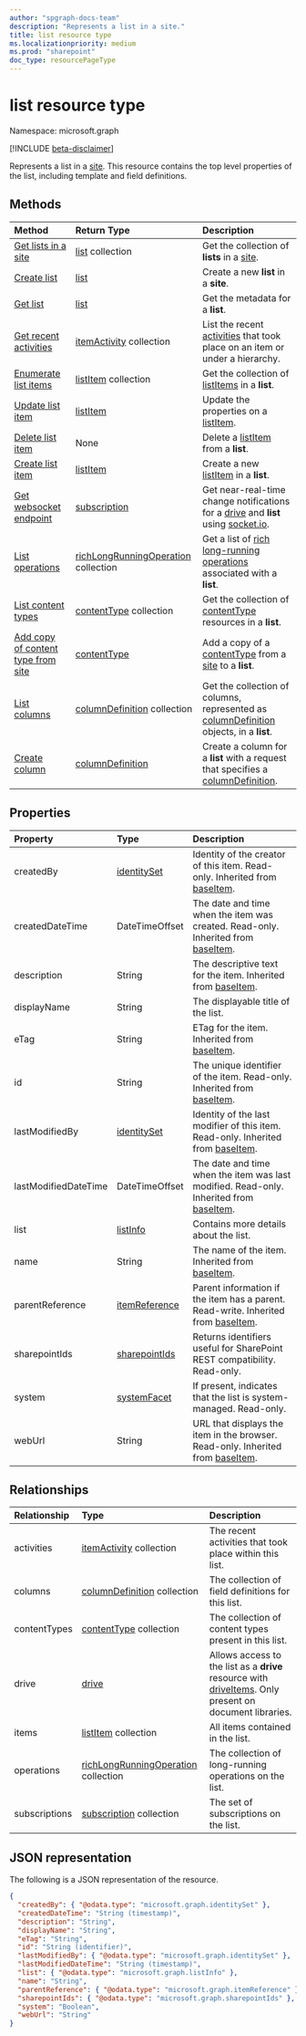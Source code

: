 ```yaml
---
author: "spgraph-docs-team"
description: "Represents a list in a site."
title: list resource type
ms.localizationpriority: medium
ms.prod: "sharepoint"
doc_type: resourcePageType
---
```


# list resource type

Namespace: microsoft.graph

[!INCLUDE [beta-disclaimer](../../includes/beta-disclaimer.md)]

Represents a list in a [site](site.md). This resource contains the top level properties of the list, including template and field definitions.

## Methods

| Method                                                     | Return Type                                                                     | Description                                                                                                                      |
|:-----------------------------------------------------------|:--------------------------------------------------------------------------------|:---------------------------------------------------------------------------------------------------------------------------------|
| [Get lists in a site](../api/list-list.md)                 | [list](../resources/list.md) collection                                         | Get the collection of **lists** in a [site](site.md).                                                                            |
| [Create list](../api/list-create.md)                       | [list](../resources/list.md)                                                    | Create a new **list** in a **site**.                                                                                             |
| [Get list](../api/list-get.md)                             | [list](../resources/list.md)                                                    | Get the metadata for a **list**.                                                                                                 |
| [Get recent activities](../api/activities-list.md)         | [itemActivity](../resources/itemactivity.md) collection                         | List the recent [activities](../resources/itemactivity.md) that took place on an item or under a hierarchy.                      |
| [Enumerate list items](../api/listitem-list.md)            | [listItem](../resources/listitem.md) collection                                 | Get the collection of [listItems]( ../resources/listitem.md) in a **list**.                                                      |
| [Update list item](../api/listitem-update.md)              | [listItem](../resources/listitem.md)                                            | Update the properties on a [listItem]( ../resources/listitem.md).                                                                |
| [Delete list item](../api/listitem-delete.md)              | None                                                                            | Delete a [listItem]( ../resources/listitem.md) from a **list**.                                                                  |
| [Create list item](../api/listitem-create.md)              | [listItem](../resources/listitem.md)                                            | Create a new [listItem]( ../resources/listitem.md) in a **list**.                                                                |
| [Get websocket endpoint](../api/subscriptions-socketio.md) | [subscription](../resources/subscription.md)                                    | Get near-real-time change notifications for a [drive](../resources/drive.md) and **list** using [socket.io](https://socket.io/). |
| [List operations](../api/list-list-operations.md)          | [richLongRunningOperation](../resources/richlongrunningoperation.md) collection | Get a list of [rich long-running operations](../resources/richlongrunningoperation.md) associated with a **list**.               |
| [List content types](../api/list-list-contenttypes.md)     | [contentType](../resources/contenttype.md) collection                           | Get the collection of [contentType](../resources/contenttype.md) resources in a **list**.                                        |
| [Add copy of content type from site](../api/contenttype-addcopy.md) | [contentType](../resources/contenttype.md)                             | Add a copy of a [contentType](../resources/contenttype.md) from a [site](site.md) to a **list**.                                 |
| [List columns](../api/list-list-columns.md)                | [columnDefinition](../resources/columndefinition.md) collection                 | Get the collection of columns, represented as [columnDefinition](../resources/columndefinition.md) objects, in a **list**.       |
| [Create column](../api/list-post-columns.md)               | [columnDefinition](../resources/columndefinition.md)                            | Create a column for a **list** with a request that specifies a [columnDefinition](../resources/columndefinition.md).             |

## Properties

| Property             | Type                              | Description                                                                                           |
|:---------------------|:----------------------------------|:------------------------------------------------------------------------------------------------------|
| createdBy            | [identitySet](identityset.md)     | Identity of the creator of this item. Read-only. Inherited from [baseItem](baseitem.md).              |
| createdDateTime      | DateTimeOffset                    | The date and time when the item was created. Read-only. Inherited from [baseItem](baseitem.md).       |
| description          | String                            | The descriptive text for the item. Inherited from [baseItem](baseitem.md).                            |
| displayName          | String                            | The displayable title of the list.                                                                    |
| eTag                 | String                            | ETag for the item. Inherited from [baseItem](baseitem.md).                                            |
| id                   | String                            | The unique identifier of the item. Read-only. Inherited from [baseItem](baseitem.md).                 |
| lastModifiedBy       | [identitySet](identityset.md)     | Identity of the last modifier of this item. Read-only. Inherited from [baseItem](baseitem.md).        |
| lastModifiedDateTime | DateTimeOffset                    | The date and time when the item was last modified. Read-only. Inherited from [baseItem](baseitem.md). |
| list                 | [listInfo](listinfo.md)           | Contains more details about the list.                                                                 |
| name                 | String                            | The name of the item. Inherited from [baseItem](baseitem.md).                                         |
| parentReference      | [itemReference](itemreference.md) | Parent information if the item has a parent. Read-write. Inherited from [baseItem](baseitem.md).      |
| sharepointIds        | [sharepointIds](sharepointids.md) | Returns identifiers useful for SharePoint REST compatibility. Read-only.                              |
| system               | [systemFacet](systemfacet.md)     | If present, indicates that the list is system-managed. Read-only.                                     |
| webUrl               | String                            | URL that displays the item in the browser. Read-only. Inherited from [baseItem](baseitem.md).         |

## Relationships

| Relationship  | Type                                                                            | Description                                                                                                            |
|:--------------|:--------------------------------------------------------------------------------|:-----------------------------------------------------------------------------------------------------------------------|
| activities    | [itemActivity](itemactivity.md) collection                                      | The recent activities that took place within this list.                                                                |
| columns       | [columnDefinition](columndefinition.md) collection                              | The collection of field definitions for this list.                                                                     |
| contentTypes  | [contentType](contenttype.md) collection                                        | The collection of content types present in this list.                                                                  |
| drive         | [drive](drive.md)                                                               | Allows access to the list as a **drive** resource with [driveItems](driveitem.md). Only present on document libraries. |
| items         | [listItem](listitem.md) collection                                              | All items contained in the list.                                                                                       |
| operations    | [richLongRunningOperation](../resources/richlongrunningoperation.md) collection | The collection of long-running operations on the list.                                                                 |
| subscriptions | [subscription](subscription.md) collection                                      | The set of subscriptions on the list.                                                                                  |

## JSON representation

The following is a JSON representation of the resource.

<!-- { "blockType": "resource",
       "@odata.type": "microsoft.graph.list",
       "keyProperty": "id",
       "optionalProperties": [ "items", "drive"] } -->

```json
{
  "createdBy": { "@odata.type": "microsoft.graph.identitySet" },
  "createdDateTime": "String (timestamp)",
  "description": "String",
  "displayName": "String",
  "eTag": "String",
  "id": "String (identifier)",
  "lastModifiedBy": { "@odata.type": "microsoft.graph.identitySet" },
  "lastModifiedDateTime": "String (timestamp)",
  "list": { "@odata.type": "microsoft.graph.listInfo" },
  "name": "String",
  "parentReference": { "@odata.type": "microsoft.graph.itemReference" },
  "sharepointIds": { "@odata.type": "microsoft.graph.sharepointIds" },
  "system": "Boolean",
  "webUrl": "String"
}
```

<!--
{
  "type": "#page.annotation",
  "description": "",
  "keywords": "",
  "section": "documentation",
  "tocPath": "Resources/Lists",
  "tocBookmarks": {
    "Lists": "#"
  },
  "suppressions": []
}
-->
